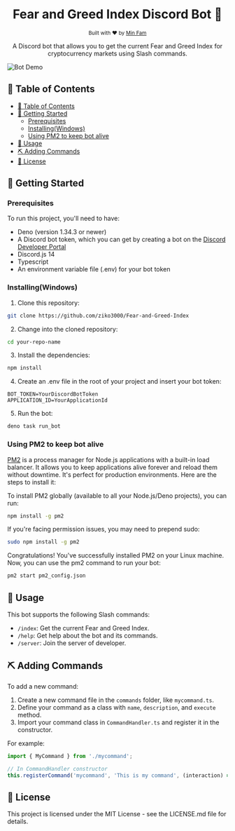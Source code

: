<h1 align="center">Fear and Greed Index Discord Bot 🤖</h1>

<div align="center">
  <sub>Built with ❤︎ by
  <a href="https://github.com/ziko3000">Min Fam</a>
  </sub>
</div>

<p align="center">
A Discord bot that allows you to get the current Fear and Greed Index for cryptocurrency markets using Slash commands.
</p>

![Bot Demo](demo.gif)

## 📝 Table of Contents

- [📝 Table of Contents](#-table-of-contents)
- [🏁 Getting Started ](#-getting-started-)
  - [Prerequisites](#prerequisites)
  - [Installing(Windows)](#installingwindows)
  - [Using PM2 to keep bot alive](#using-pm2-to-keep-bot-alive)
- [🎈 Usage ](#-usage-)
- [⛏️ Adding Commands ](#️-adding-commands-)
- [📄 License ](#-license-)

## 🏁 Getting Started <a name = "getting_started"></a>

### Prerequisites

To run this project, you'll need to have:

- Deno (version 1.34.3 or newer)
- A Discord bot token, which you can get by creating a bot on the [Discord Developer Portal](https://discord.com/developers/applications)
- Discord.js 14
- Typescript
- An environment variable file (.env) for your bot token

### Installing(Windows)

1. Clone this repository:

```bash
git clone https://github.com/ziko3000/Fear-and-Greed-Index
```

2. Change into the cloned repository:

```bash
cd your-repo-name
```

3. Install the dependencies:

```bash
npm install
```

4. Create an .env file in the root of your project and insert your bot token:

```env
BOT_TOKEN=YourDiscordBotToken
APPLICATION_ID=YourApplicationId
```

5. Run the bot:

```bash
deno task run_bot
```
### Using PM2 to keep bot alive

[PM2](https://www.npmjs.com/package/pm2) is a process manager for Node.js applications with a built-in load balancer. It allows you to keep applications alive forever and reload them without downtime. It's perfect for production environments. Here are the steps to install it:

To install PM2 globally (available to all your Node.js/Deno projects), you can run:
```bash
npm install -g pm2
```

If you're facing permission issues, you may need to prepend sudo:
```bash
sudo npm install -g pm2
```

Congratulations! You've successfully installed PM2 on your Linux machine. Now, you can use the pm2 command to run your bot:
```bash
pm2 start pm2_config.json
```

## 🎈 Usage <a name = "usage"></a>

This bot supports the following Slash commands:

- `/index`: Get the current Fear and Greed Index.
- `/help`: Get help about the bot and its commands.
- `/server`: Join the server of developer.

## ⛏️ Adding Commands <a name = "adding_commands"></a>

To add a new command:

1. Create a new command file in the `commands` folder, like `mycommand.ts`.
2. Define your command as a class with `name`, `description`, and `execute` method.
3. Import your command class in `CommandHandler.ts` and register it in the constructor.

For example:

```typescript
import { MyCommand } from './mycommand';

// In CommandHandler constructor
this.registerCommand('mycommand', 'This is my command', (interaction) => new MyCommand().execute(interaction));
```

## 📄 License <a name = "license"></a>
This project is licensed under the MIT License - see the LICENSE.md file for details.
